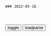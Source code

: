 ```tip
### 2022-05-16
```

<table id="tbc" style="white-space:pre-wrap">
</table>
<button onclick="toggleb()">toggle</button>
<button onclick="loadparse()">loadparse</button>
<br>
<!-- 🌸<br>🍅-　-🍑<hr>🍀 -->
<pre>
<textarea rows="30" cols="100" style="display: none" id="tar">

Obsidian是什么以及它能用来做什么 - 少数派
https://sspai.com/post/67399

<font size="1" style="color:#DCDCDC">2022-05-16</font>

1961年，朴正熙发动z变带兵进军首尔，声势惊人！
https://mbd.baidu.com/newspage/data/videolanding?nid=sv_15595502466740745176&sourceFrom=pc_feedlist

<font size="1" style="color:#DCDCDC">2022-05-16</font>

e军在乌克兰每天消耗61亿元rm币，一年军费两个半月刚好打完
https://xw.qq.com/amphtml/20220515A064T800

<font size="1" style="color:#DCDCDC">2022-05-16</font>

你做核酸检测的钱，都被谁赚走了？
https://view.inews.qq.com/a/20220418A0803T00?refer=wx_hot

<font size="1" style="color:#DCDCDC">2022-05-16</font>

一天净赚3个亿，新冠y苗商机大爆发_zg生物制药
https://www.sohu.com/a/468994160_121123783

<font size="1" style="color:#DCDCDC">2022-05-16</font>

科x900亿净利润的背后：为何卷入裁员、扣押年终奖争议？|辉瑞_网易订阅
https://www.163.com/dy/article/H71UBHCH0519MPBR.html

<font size="1" style="color:#DCDCDC">2022-05-16</font>

北j科x2021年营收1280亿，净利润956亿，增长3691.6％！
https://view.inews.qq.com/a/20220504A0BBQ800?startextras=0_72330b1b0fe9a&from=ampzkqw

<font size="1" style="color:#DCDCDC">2022-05-16</font>

互联网巨头市值大缩水，科x生物利润暴增80倍，意味着什么？
http://app.myzaker.com/news/article.php?pk=6274976d8e9f094ec431a9d1

<font size="1" style="color:#DCDCDC">2022-05-16</font>

比黑帮还心狠手辣没底线！揭秘mg时期军统活埋中统的韦孝儒案
https://www.sohu.com/a/238443262_793726

还记得《潜伏》里有句台词，“励进社惨杀复兴社的变种”，

gmd从党组织到军统业务组织，给人的感觉都是未脱黑sh风格，一个特点就是特别喜欢暗杀，对敌人如此，对同一阵营内部的也这么搞，甚至军统杀中统，也杀得酣畅淋漓。

<font size="1" style="color:#DCDCDC">2022-05-16</font>

不可破坏的涂层，喷在西瓜表面后，从148英尺的高处摔都不会烂
https://mbd.baidu.com/newspage/data/videolanding?nid=sv_12041008353241177621&sourceFrom=rec

<font size="1" style="color:#DCDCDC">2022-05-16</font>

不可思议的涂料“聚脲”，喷上它后“刀枪不入”，你知道原理吗？
https://mbd.baidu.com/newspage/data/videolanding?nid=sv_16331950232203706034&sourceFrom=rec

<font size="1" style="color:#DCDCDC">2022-05-16</font>

鸡鸭吃泡酒桑葚醉死，主人：含泪干3碗，虽然愧疚但确实很美味_网易订阅
https://www.163.com/dy/article/H7GD21R50552DNJF.html

<font size="1" style="color:#DCDCDC">2022-05-16</font>

正德演义：皇上假扮盗匪，改换口音，谁知还被邀请入伙
https://mbd.baidu.com/newspage/data/videolanding?nid=sv_13193086039299270379&sourceFrom=rec

咱们也得打家劫舍，攻城略地。
　这城池是自己的。
走个过场演点戏给刘五看。

<font size="1" style="color:#DCDCDC">2022-05-16</font>

光真的有“重量”吗？用手电筒照向电子称后，神奇的现象出现了！
https://mbd.baidu.com/newspage/data/videolanding?nid=sv_14015159847580644252&sourceFrom=rec

光压

<font size="1" style="color:#DCDCDC">2022-05-16</font>

西班牙为什么要在地上插满棍子？没叶片还能发电，什么原理？
https://mbd.baidu.com/newspage/data/videolanding?nid=sv_16838285549501599119&sourceFrom=rec

<font size="1" style="color:#DCDCDC">2022-05-16</font>

为什么这个物体自动向上爬升，而不是向下滚动，什么原理？
https://mbd.baidu.com/newspage/data/videolanding?nid=sv_16581992348071646120&sourceFrom=rec

<font size="1" style="color:#DCDCDC">2022-05-16</font>

经济机器是怎样运行的 (时长30分钟) Ray Dalio
https://www.youtube.com/watch?v=rFV7wdEX-Mo

【投资知识】经济机器... - @趋势-投资日志的微博 - 微博
https://weibo.com/3767439262/LtdIBj7Sa

经济机器是怎样运行的？

<font size="1" style="color:#DCDCDC">2022-05-16</font>

"普j，炸这里，我给坐标！"
https://m.thepaper.cn/baijiahao_18110221

乌克兰利沃夫一名男子在社交媒体发布视频，晒出了停留在利沃夫海关的西方国家给乌克兰军队的“军事援助”——数十辆豪华汽车。他愤怒讽刺道，这就是乌克兰军队最需要的东西。

<font size="1" style="color:#DCDCDC">2022-05-16</font>

郝贵生：马克思恩格斯是怎样论述“共同体”思想的？
https://mbd.baidu.com/newspage/data/landingsuper?context=%7B%22nid%22%3A%22news_10428090190081846587%22%7D&n_type=-1&p_from=-1

费尔巴哈的观点。他也正视和承认人生活在各种团体中，但连接人与人之间的纽带主要是男女之间的“性爱”关系，他甚至把“性爱”关系抬高到宗教的地步加以崇拜。他又由此推导出伦理道德的基本准则即：对己以合理的自我节制，对人以爱。“爱吧！爱吧！爱是什么奇迹都可以创造出来的！

第四，g家的本质是“虚幻的共同体”、“冒充的共同体”。

马克思恩格斯认为，g家是阶级利益、阶级矛盾不可调和的产物。所有社会成员不可能有共同的一致的利益，但出现了经济关系上占统治地位的统治阶级的共同利益，但他们却自称是代表整个社会的“共同利益”、“普遍利益”。

马克思恩格斯还认为，在g家这种“虚假的共同体”、“冒充的共同体”中，只有占统治地位的统治阶级的自由，绝对没有大多数人民的自由。

第五，“个人隶属于阶级”的“共同体”和“虚假的共同体”必然为“真正的共同体”所代替。

<font size="1" style="color:#DCDCDC">2022-05-16</font>

1956年波匈事件，赫鲁晓夫拳头一挥，派出苏联红军装甲师镇压！
https://mbd.baidu.com/newspage/data/videolanding?nid=sv_7834718448782937875&sourceFrom=pc_feedlist

<font size="1" style="color:#DCDCDC">2022-05-16</font>

有些人头顶日渐稀疏，胸口却长出了森林
https://m.thepaper.cn/baijiahao_18073556

https://imagepphcloud.thepaper.cn/pph/image/194/790/183.jpg
https://imagepphcloud.thepaper.cn/pph/image/194/790/188.jpg
https://imagepphcloud.thepaper.cn/pph/image/194/790/198.jpg

<font size="1" style="color:#DCDCDC">2022-05-16</font>

戈培尔在柏林体育馆煽动mz，发起全面战争，现场气氛极度狂热
https://mbd.baidu.com/newspage/data/videolanding?nid=sv_6345828361404756048&sourceFrom=pc_feedlist

同胞们，起来吧，让风暴就此展开。

<font size="1" style="color:#DCDCDC">2022-05-16</font>

走向g和：李鸿章试探接班人，看荣禄是怎么回答的，这下可以稳了
https://mbd.baidu.com/newspage/data/videolanding?nid=sv_13130969735406443665&sourceFrom=pc_feedlist

就好比一间破屋子，靠一个裱糊匠，东贴西补。表面上光鲜了，小风小雨，打几个窟窿，随时修补，还可以支撑一阵子。若是遇到狂风暴雨，那纸糊的屋子就彻底的被戳穿了，不可收拾啊。

<font size="1" style="color:#DCDCDC">2022-05-15</font>

浙江一猴子长了“国字脸”走红，目击者：是真猴子，没戴人皮面具
https://baijiahao.baidu.com/s?id=1732934562222785998

<font size="1" style="color:#DCDCDC">2022-05-16</font>

</textarea>
</pre>
<!-- 🍀<br>🍑-　-🍅<hr>🌸 -->

```note
```

<link
  rel="stylesheet"
  href="https://cdn.jsdelivr.net/npm/@fancyapps/ui/dist/fancybox.css"
/>
<script src="https://cdn.jsdelivr.net/npm/@fancyapps/ui@4.0/dist/fancybox.umd.js"></script>

<script type="text/javascript">

var __urlRegex = /(\b(https?|ftp|file):\/\/[-A-Z0-9+&@#\/%?=~_|!:,.;]*[-A-Z0-9+&@#\/%=~_|])/ig;
var __imgRegex = /\.(?:jpe?g|gif|png|webp)$/i;

loadparse();

function parseURL($string){

    var exp = __urlRegex;
    return $string.replace(exp,function(match){
            __imgRegex.lastIndex=0;
            if(__imgRegex.test(match)){
                return '<a data-fancybox="gallery" href="' + match.replace("/p=700", "")
                 + '"><img src="' + match.replace("/p=700", "/p=160x200")+'" width="64"></a>';
            }
            else{
                return '<a href="' + match + '" target="_blank">' + match + '</a>';
            }
        }
    );
}

function loadparse() {
  tbc.innerHTML = parseURL(tar.value);
}

function toggleb() {
  var x = document.getElementById("tar");
  if (x.style.display === "none") {
    x.style.display = "";
  } else {
    x.style.display = "none";
  }
}

</script>
